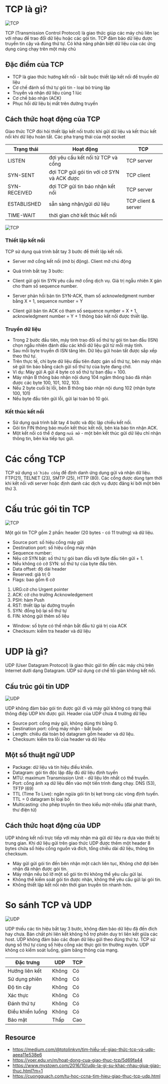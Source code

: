 # TCP là gì?

![TCP](images/TCP.png)

TCP (Transmission Control Protocol) là giao thức giúp các máy chủ liên lạc với nhau để trao đổi dữ liệu hoặc các gói tin.
TCP đảm bảo dữ liệu được truyền tin cậy và đúng thứ tự. Có khả năng phân biệt dữ liệu của các ứng dụng cùng chạy trên một máy chủ

## Đặc điểm của TCP
- TCP là giao thức hướng kết nối - bắt buộc thiết lập kết nối để truyền dữ liệu
- Cơ chế đánh số thứ tự gói tin - loại bỏ trùng lặp
- Truyền và nhận dữ liệu cùng 1 lúc
- Cơ chế báo nhận (ACK)
- Phục hồi dữ liệu bị mất trên đường truyền

## Cách thức hoạt động của TCP
Giao thức TCP đòi hỏi thiết lập kết nối trước khi gửi dữ liệu và kết thúc kết nối khi dữ liệu hoàn tất. Các pha trạng thái của một socket

| Trạng thái | Hoạt động | TCP | 
|----------|-----|--------|
| LISTEN | đợi yêu cầu kết nối từ TCP và cổng | TCP server  | 
| SYN-SENT | đợi TCP gửi gói tin với cờ SYN và ACK được | TCP client | 
| SYN-RECEIVED | đợi TCP gửi tin báo nhận kết nối | TCP server | 
| ESTABLISHED | sẵn sàng nhận/gửi dữ liệu | TCP client & server | 
| TIME-WAIT | thời gian chờ kết thúc kết nối |  | 

![TCP](images/TCP_act.jpg)

### Thiết lập kết nối
TCP sử dụng quá trình bắt tay 3 bước để thiết lập kết nối.

- Server mở cổng kết nối (mở bị động). Client mở chủ động
- Quá trình bắt tay 3 bước:

 - Client gửi gói tin SYN yêu cầu mở cổng dịch vụ. Giá trị ngẫu nhiên X gán cho tham số sequence number.
 - Server phản hồi bản tin SYN-ACK, tham số acknowledgment number bằng X + 1, sequence number = Y
 - Client gửi bản tin ACK có tham số sequence number = X + 1, acknowledgment number = Y + 1 thông báo kết nối được thiết lập.

### Truyền dữ liệu
- Trong 2 bước đầu tiên, máy tính trao đổi số thứ tự gói tin ban đầu (ISN) chọn ngẫu nhiên đánh dấu các khối dữ liệu gửi từ mỗi máy tính.
- Sau mỗi byte truyền đi ISN tăng lên. Dữ liệu gửi hoàn tất được sắp xếp theo thứ tự.
- Trên thực tế, chỉ byte dữ liệu đầu tiên được gán số thứ tự, bên máy nhận sẽ gửi tin báo bằng cách gửi số thứ tự của byte đang chờ.
- Ví dụ: Máy gửi A gửi 4 byte có số thứ tự ban đầu = 100. 
 - Máy nhận B thông báo nhận nội dung 104 ngầm thông báo đã nhận được các byte 100, 101, 102, 103.
 - Nếu 2 byte cuối bị lỗi, bên B thông báo nhận nội dung 102 (nhận byte 100, 101)
 - Nếu byte đầu tiên gửi lỗi, gửi lại toàn bộ 10 gói.

### Kết thúc kết nối
- Sử dụng quá trình bắt tay 4 bước và độc lập chiều kết nối.
- Gói tin FIN thông báo muốn kết thúc kết nối, bên kia báo tin nhận ACK.
- Một kết nối có thể ở dạng ` nửa mở ` - một bên kết thúc gửi dữ liệu chỉ nhận thông tin, bên kia tiếp tục gửi.

# Các cổng TCP
TCP sử dụng `số hiệu cổng` để định danh ứng dụng gửi và nhận dữ liệu. FTP(21), TELNET (23), SMTP (25), HTTP (80).
Các cổng được dùng tạm thời khi kết nối với server hoặc định danh các dịch vụ được đăng kí bởi một bên thứ 3.

# Cấu trúc gói tin TCP

![TCP](images/TCP_package.PNG)

Một gói tin TCP gồm 2 phần: header (20 bytes - có 11 trường) và dữ liệu.

- Source port: số hiệu cổng máy gửi
- Destination port: số hiệu cổng máy nhận
- Sequence number: 
 - Nếu cờ SYN bật: số thứ tự gói ban đầu với byte đầu tiên gửi + 1.
 - Nếu không có cờ SYN: số thứ tự của byte đầu tiên.
- Data offset: độ dài header
- Reserved: giá trị 0
- Flags: bao gồm 6 cờ
 1. URG:cờ cho Urgent pointer
 2. ACK: cờ cho trường Acknowledgement
 3. PSH: hàm Push
 4. RST: thiết lập lại đường truyền
 5. SYN: đồng bộ lại số thứ tự
 6. FIN: không gửi thêm số liệu
- Window: số byte có thể nhận bắt đầu từ giá trị của ACK
- Checksum: kiểm tra header và dữ liệu

# UDP là gì?
UDP (User Datagram Protocol) là giao thức gửi tin đến các máy chủ trên Internet dưới dạng Datagram. 
UDP sử dụng cơ chế tối giản không kết nối.

## Cấu trúc gói tin UDP

![UDP](images/UDP_package.PNG)

UDP không đảm bảo gói tin được gửi đi và máy gửi không có trạng thái thông điệp UDP khi được gửi.
Header của UDP chưa 4 trường dữ liệu

- Source port: cổng máy gửi, không dùng thì bằng 0.
- Destination port: cổng máy nhận - bắt buộc
- Length: chiều dài toàn bộ datagram gồm header và dữ liệu.
- Checksum: kiểm tra lỗi của header và dữ liệu

## Một số thuật ngữ UDP

- Package: dữ liệu và tín hiệu điều khiển.
- Datagram: gói tin độc lập đầy đủ dữ liệu định tuyến
- MTU: maximum Transmission Unit - dữ liệu lớn nhất có thể truyền.
- Port: cổng ánh xạ dữ liệu đến vào một tiến trình đang chạy. DNS (53), TFTP (69)
- TTL (Time To Live): ngăn ngừa gói tin bị kẹt trong các vòng định tuyến. TTL = 0 datagram bị loại bỏ
- Multicasting: cho phép truyền tin theo kiểu một-nhiều (đài phát thanh, thư điện tử)

## Cách thức hoạt động của UDP

UDP không kết nối trực tiếp với máy nhận mà gửi dữ liệu ra dựa vào thiết bị trung gian. Khi dữ liệu gửi trên giao thức UDP được thêm một header 8 bytes chứa số hiệu cổng nguồn và đích, tổng chiều dài dữ liệu, thông tin checksum.
- Máy gửi gửi gói tin đến bên nhận một cách liên tục, Không chờ đợi bên nhận đã nhận được gói tin.
- Máy nhận nếu bỏ lỡ một số gói tin thì không thể yêu cầu gửi lại.
- Không thể kiểm soát gói tin được nhận, không thể yêu cầu gửi lại gói tin.
- Không thiết lập kết nối nên thời gian truyền tin nhanh hơn.

# So sánh TCP và UDP

![UDP](images/tcp_udp_compare.png)


UDP thiếu các tín hiệu bắt tay 3 bước, không đảm bảo dữ liệu đã đến đích hay chưa. 
Bản chất phi liên kết không hỗ trợ phiên duy trì liên kết giữa các host.
UDP không đảm bảo các đoạn dữ liệu gửi theo đúng thứ tự. TCP sử dụng số thứ tự cùng số hiệu cổng xác thực gói tin thường xuyên.
UDP không có kiểm soát luồng, giảm băng thông của mạng.

| Đặc trưng | UDP | TCP | 
|----------|-----|--------|
| Hướng liên kết | Không| Có | 
| Sử dụng phiên | Không| Có |
| Độ tin cậy | Không| Có |
| Xác thực | Không| Có |
| Đánh thứ tự | Không| Có |
| Điều khiển luồng | Không| Có |
| Bảo mật | Thấp | Cao |


## Resource
- https://medium.com/@totolinkvn/tìm-hiểu-về-giao-thức-tcp-và-udp-aeea11e538e6
- https://voer.edu.vn/m/hoat-dong-cua-giao-thuc-tcp/5d69fa44
- https://www.mystown.com/2016/10/udp-la-gi-su-khac-nhau-giua-giao-thuc.html?m=1
- https://cuongquach.com/tu-hoc-ccna-tim-hieu-giao-thuc-tcp-udp.html
